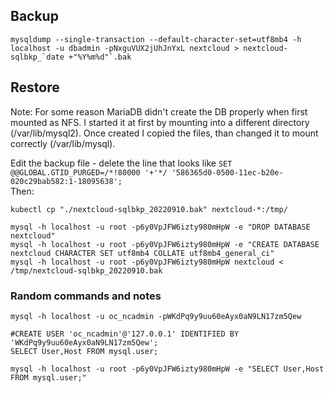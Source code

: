 
## Backup
```
mysqldump --single-transaction --default-character-set=utf8mb4 -h localhost -u dbadmin -pNxguVUX2jUhJnYxL nextcloud > nextcloud-sqlbkp_`date +"%Y%m%d"`.bak
```

## Restore
Note: For some reason MariaDB didn't create the DB properly when first mounted as NFS. I started it at first by mounting into a different directory (/var/lib/mysql2). Once created I copied the files, than changed it to mount correctly (/var/lib/mysql).

Edit the backup file - delete the line that looks like `SET @@GLOBAL.GTID_PURGED=/*!80000 '+'*/ '586365d0-0500-11ec-b20e-020c29bab582:1-18095638';` <br>
Then:

```
kubectl cp "./nextcloud-sqlbkp_20220910.bak" nextcloud-*:/tmp/

mysql -h localhost -u root -p6y0VpJFW6izty980mHpW -e "DROP DATABASE nextcloud"
mysql -h localhost -u root -p6y0VpJFW6izty980mHpW -e "CREATE DATABASE nextcloud CHARACTER SET utf8mb4 COLLATE utf8mb4_general_ci"
mysql -h localhost -u root -p6y0VpJFW6izty980mHpW nextcloud < /tmp/nextcloud-sqlbkp_20220910.bak
```


### Random commands and notes
```
mysql -h localhost -u oc_ncadmin -pWKdPq9y9uu60eAyx0aN9LN17zm5Qew

#CREATE USER 'oc_ncadmin'@'127.0.0.1' IDENTIFIED BY 'WKdPq9y9uu60eAyx0aN9LN17zm5Qew';
SELECT User,Host FROM mysql.user;

mysql -h localhost -u root -p6y0VpJFW6izty980mHpW -e "SELECT User,Host FROM mysql.user;"
```